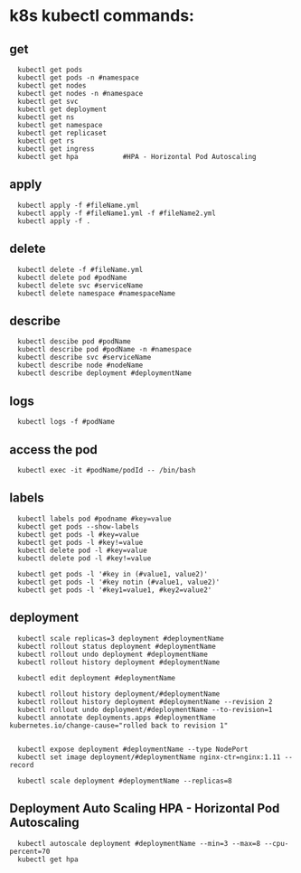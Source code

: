 # k8s kubectl commands: #

## get ##
      kubectl get pods   
      kubectl get pods -n #namespace   
      kubectl get nodes  
      kubectl get nodes -n #namespace  
      kubectl get svc  
      kubectl get deployment  
      kubectl get ns  
      kubectl get namespace  
      kubectl get replicaset  
      kubectl get rs  
      kubectl get ingress  
      kubectl get hpa           #HPA - Horizontal Pod Autoscaling

## apply ##  
      kubectl apply -f #fileName.yml  
      kubectl apply -f #fileName1.yml -f #fileName2.yml  
      kubectl apply -f .  

## delete ##  
      kubectl delete -f #fileName.yml  
      kubectl delete pod #podName  
      kubectl delete svc #serviceName  
      kubectl delete namespace #namespaceName  

## describe ##
      kubectl descibe pod #podName  
      kubectl describe pod #podName -n #namespace  
      kubectl describe svc #serviceName  
      kubectl describe node #nodeName  
      kubectl describe deployment #deploymentName  

## logs ##  
      kubectl logs -f #podName  

## access the pod ##
      kubectl exec -it #podName/podId -- /bin/bash

## labels ##
      kubectl labels pod #podname #key=value
      kubectl get pods --show-labels
      kubectl get pods -l #key=value   
      kubectl get pods -l #key!=value  
      kubectl delete pod -l #key=value  
      kubectl delete pod -l #key!=value  

      kubectl get pods -l '#key in (#value1, value2)'
      kubectl get pods -l '#key notin (#value1, value2)'
      kubectl get pods -l '#key1=value1, #key2=value2'

## deployment ##
      kubectl scale replicas=3 deployment #deploymentName
      kubectl rollout status deployment #deploymentName
      kubectl rollout undo deployment #deploymentName
      kubectl rollout history deployment #deploymentName

      kubectl edit deployment #deploymentName
      
      kubectl rollout history deployment/#deploymentName
      kubectl rollout history deployment #deploymentName --revision 2
      kubectl rollout undo deployment/#deploymentName --to-revision=1
      kubectl annotate deployments.apps #deploymentName kubernetes.io/change-cause="rolled back to revision 1"
      

      kubectl expose deployment #deploymentName --type NodePort
      kubectl set image deployment/#deploymentName nginx-ctr=nginx:1.11 --record

      kubectl scale deployment #deploymentName --replicas=8

## Deployment Auto Scaling HPA - Horizontal Pod Autoscaling ##
      kubectl autoscale deployment #deploymentName --min=3 --max=8 --cpu-percent=70
      kubectl get hpa

      

